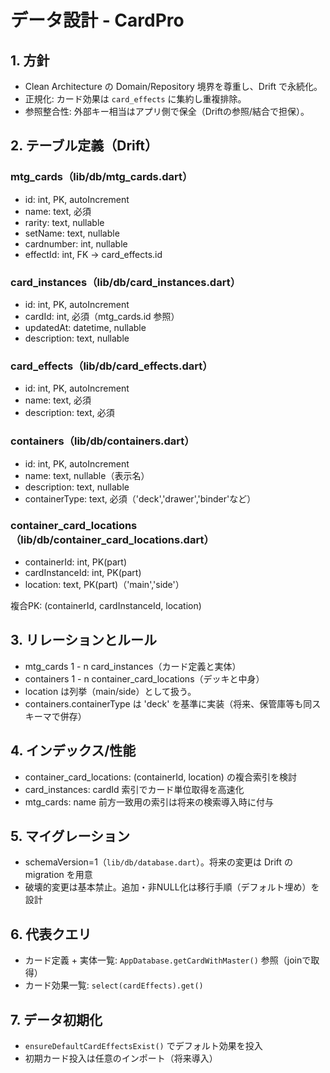 # データ設計 - CardPro

## 1. 方針
- Clean Architecture の Domain/Repository 境界を尊重し、Drift で永続化。
- 正規化: カード効果は `card_effects` に集約し重複排除。
- 参照整合性: 外部キー相当はアプリ側で保全（Driftの参照/結合で担保）。

## 2. テーブル定義（Drift）

### mtg_cards（lib/db/mtg_cards.dart）
- id: int, PK, autoIncrement
- name: text, 必須
- rarity: text, nullable
- setName: text, nullable
- cardnumber: int, nullable
- effectId: int, FK → card_effects.id

### card_instances（lib/db/card_instances.dart）
- id: int, PK, autoIncrement
- cardId: int, 必須（mtg_cards.id 参照）
- updatedAt: datetime, nullable
- description: text, nullable

### card_effects（lib/db/card_effects.dart）
- id: int, PK, autoIncrement
- name: text, 必須
- description: text, 必須

### containers（lib/db/containers.dart）
- id: int, PK, autoIncrement
- name: text, nullable（表示名）
- description: text, nullable
- containerType: text, 必須（'deck','drawer','binder'など）

### container_card_locations（lib/db/container_card_locations.dart）
- containerId: int, PK(part)
- cardInstanceId: int, PK(part)
- location: text, PK(part)（'main','side'）

複合PK: (containerId, cardInstanceId, location)

## 3. リレーションとルール
- mtg_cards 1 - n card_instances（カード定義と実体）
- containers 1 - n container_card_locations（デッキと中身）
- location は列挙（main/side）として扱う。
- containers.containerType は 'deck' を基準に実装（将来、保管庫等も同スキーマで併存）

## 4. インデックス/性能
- container_card_locations: (containerId, location) の複合索引を検討
- card_instances: cardId 索引でカード単位取得を高速化
- mtg_cards: name 前方一致用の索引は将来の検索導入時に付与

## 5. マイグレーション
- schemaVersion=1（`lib/db/database.dart`）。将来の変更は Drift の migration を用意
- 破壊的変更は基本禁止。追加・非NULL化は移行手順（デフォルト埋め）を設計

## 6. 代表クエリ
- カード定義 + 実体一覧: `AppDatabase.getCardWithMaster()` 参照（joinで取得）
- カード効果一覧: `select(cardEffects).get()`

## 7. データ初期化
- `ensureDefaultCardEffectsExist()` でデフォルト効果を投入
- 初期カード投入は任意のインポート（将来導入）
